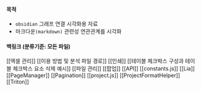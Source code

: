 
#### 목적

- `obsidian` 그래프 연결 시각화용 자료
- 마크다운`(markdown)` 관련성 연관관계를 시각화


#### 백링크 (분류기준: 모든 파일)

[[엑셀 관리]]
[[이용 방법 및 분석 파일 경로]]
[[인쇄]]
[[테이블 체크박스 구성과 테이블 체크박스  요소 삭제 예시]]
[[파일 관리]]
[[팝업]]
[[API]]
[[constants.js]]
[[Lia]]
[[PageManager]]
[[Pagination]]
[[project.js]]
[[ProjectFormatHelper]]
[[Triton]]